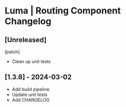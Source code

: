 # Luma | Routing Component Changelog

## [Unreleased]
[patch]
- Clean up unit tests 

## [1.3.8] - 2024-03-02
- Add build pipeline
- Update unit tests
- Add CHANGELOG